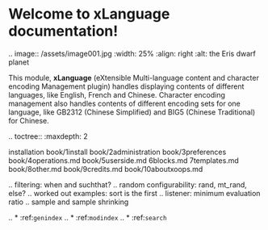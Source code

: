 Welcome to xLanguage documentation!
================================

.. image:: /assets/image001.jpg
   :width: 25%
   :align: right
   :alt: the Eris dwarf planet

This module, **xLanguage** (eXtensible Multi-language content and character encoding Management plugin) handles displaying contents of different languages, like English, French and Chinese. Character encoding management also handles contents of different encoding sets for one language, like GB2312 (Chinese Simplified) and BIG5 (Chinese Traditional) for Chinese. 

.. toctree::
   :maxdepth: 2

   installation
   book/1install
   book/2administration
   book/3preferences
   book/4operations.md
   book/5userside.md
   6blocks.md
   7templates.md
   book/8other.md 
   book/9credits.md
   book/10aboutxoops.md

.. filtering: when and suchthat?
.. random configurability: rand, mt_rand, else?
.. worked out examples: sort is the first
.. listener: minimum evaluation ratio
.. sample and sample shrinking

.. * :ref:`genindex`
.. * :ref:`modindex`
.. * :ref:`search`

